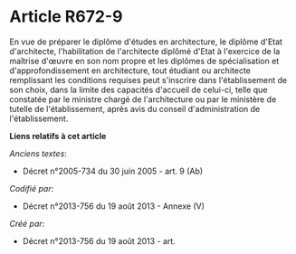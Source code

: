 # Article R672-9

En vue de préparer le diplôme d'études en architecture, le diplôme d'Etat d'architecte, l'habilitation de l'architecte
diplômé d'Etat à l'exercice de la maîtrise d'œuvre en son nom propre et les diplômes de spécialisation et d'approfondissement
en architecture, tout étudiant ou architecte remplissant les conditions requises peut s'inscrire dans l'établissement de son
choix, dans la limite des capacités d'accueil de celui-ci, telle que constatée par le ministre chargé de l'architecture ou
par le ministère de tutelle de l'établissement, après avis du conseil d'administration de l'établissement.

**Liens relatifs à cet article**

_Anciens textes_:

  - Décret n°2005-734 du 30 juin 2005 - art. 9 (Ab)

_Codifié par_:

  - Décret n°2013-756 du 19 août 2013 -  Annexe (V)

_Créé par_:

  - Décret n°2013-756 du 19 août 2013 - art.

